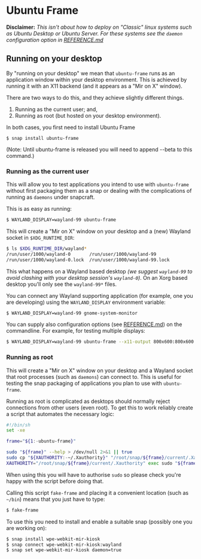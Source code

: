 # Ubuntu Frame

**Disclaimer:** *This isn't about how to deploy on "Classic" linux systems such as Ubuntu Desktop or Ubuntu Server. For these systems see the `daemon` configuration option in [REFERENCE.md](REFERENCE.md)*

## Running on your desktop

By "running on your desktop" we mean that `ubuntu-frame` runs as an application window within your desktop environment. This is achieved by running it with an X11 backend (and it appears as a "Mir on X" window).

There are two ways to do this, and they achieve slightly different things.

1. Running as the current user; and,
2. Running as root (but hosted on your desktop environment).

In both cases, you first need to install Ubuntu Frame

    $ snap install ubuntu-frame

(Note: Until ubuntu-frame is released you will need to append --beta to this command.)

### Running as the current user

This will allow you to test applications you intend to use with `ubuntu-frame` without first packaging them as a snap or dealing with the complications of running as `daemons` under snapcraft.

This is as easy as running:
```bash
$ WAYLAND_DISPLAY=wayland-99 ubuntu-frame
```
This will create a "Mir on X" window on your desktop and a (new) Wayland socket in `$XDG_RUNTIME_DIR`:
```bash
$ ls $XDG_RUNTIME_DIR/wayland*
/run/user/1000/wayland-0       /run/user/1000/wayland-99
/run/user/1000/wayland-0.lock  /run/user/1000/wayland-99.lock
```
This what happens on a Wayland based desktop _(we suggest `wayland-99` to avoid clashing with your desktop session's `wayland-0`)_. On an Xorg based desktop you'll only see the `wayland-99*` files.

You can connect any Wayland supporting application (for example, one you are developing) using the `WAYLAND_DISPLAY` environment variable:
```bash
$ WAYLAND_DISPLAY=wayland-99 gnome-system-monitor
```

You can supply also configuration options (see [REFERENCE.md](REFERENCE.md)) on the commandline. For example, for testing multiple displays:
```bash
$ WAYLAND_DISPLAY=wayland-99 ubuntu-frame --x11-output 800x600:800x600
```

### Running as root

This will create a "Mir on X" window on your desktop and a Wayland socket that root processes (such as `daemons`) can connect to. This is useful for testing the snap packaging of applications you plan to use with `ubuntu-frame`.

Running as root is complicated as desktops should normally reject connections from other users (even root).
To get this to work reliably create a script that automates the necessary logic:
```bash
#!/bin/sh
set -xe

frame="${1:-ubuntu-frame}"

sudo "${frame}" --help > /dev/null 2>&1 || true
sudo cp "${XAUTHORITY:-~/.Xauthority}" "/root/snap/${frame}/current/.Xauthority"
XAUTHORITY="/root/snap/${frame}/current/.Xauthority" exec sudo "${frame}"
```
When using this you will have to authorise `sudo` so please check you're happy with the script before doing that.

Calling this script `fake-frame` and placing it a convenient location (such as `~/bin`) means that you just have to type:
```bash
$ fake-frame
```

To use this you need to install and enable a suitable snap (possibly one you are working on):
```bash
$ snap install wpe-webkit-mir-kiosk
$ snap connect wpe-webkit-mir-kiosk:wayland
$ snap set wpe-webkit-mir-kiosk daemon=true
```
